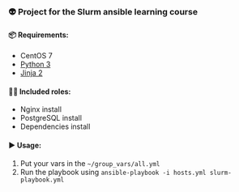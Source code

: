 ### 👽 Project for the Slurm ansible learning course

#### 📦 Requirements:
- CentOS 7
- <a href="https://www.python.org/downloads/">Python 3</a>
- <a href="https://pypi.org/project/Jinja2/">Jinja 2</a>

#### 🧑‍🏭 Included roles:
 - Nginx install
 - PostgreSQL install 
 - Dependencies install

#### ▶️ Usage:
1. Put your vars in the ``` ~/group_vars/all.yml ```
2. Run the playbook using ``` ansible-playbook -i hosts.yml slurm-playbook.yml ```




